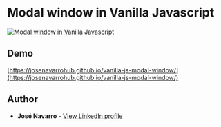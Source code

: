 # Modal window in Vanilla Javascript

[![Modal window in Vanilla Javascript](https://github.com/josenavarrohub/vanilla-js-moda-window/blob/main/demo.png?raw=true)](https://josenavarrohub.github.io/vanilla-js-modal-window/)

## Demo
[https://josenavarrohub.github.io/vanilla-js-modal-window/](https://josenavarrohub.github.io/vanilla-js-modal-window/)

## Author

* **José Navarro** - [View LinkedIn profile](https://www.linkedin.com/in/josenavarroortiz/)
